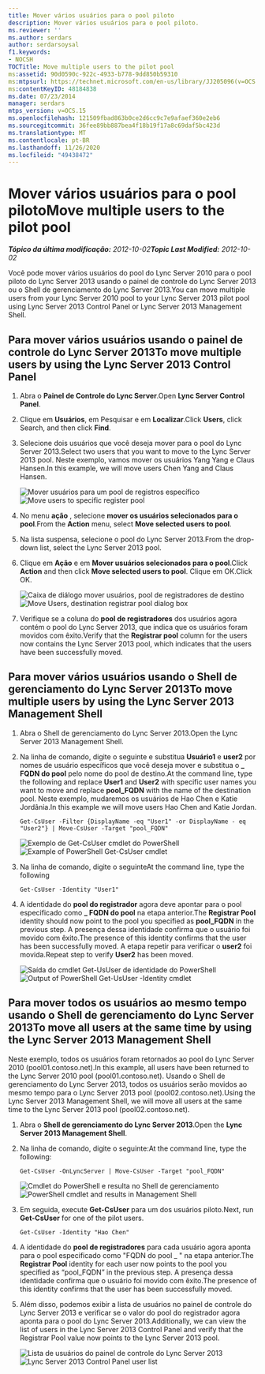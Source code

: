 ```yaml
---
title: Mover vários usuários para o pool piloto
description: Mover vários usuários para o pool piloto.
ms.reviewer: ''
ms.author: serdars
author: serdarsoysal
f1.keywords:
- NOCSH
TOCTitle: Move multiple users to the pilot pool
ms:assetid: 90d0590c-922c-4933-b778-9dd850b59310
ms:mtpsurl: https://technet.microsoft.com/en-us/library/JJ205096(v=OCS.15)
ms:contentKeyID: 48184838
ms.date: 07/23/2014
manager: serdars
mtps_version: v=OCS.15
ms.openlocfilehash: 121509fbad863b0ce2d6cc9c7e9afaef360e2eb6
ms.sourcegitcommit: 36fee89bb887bea4f18b19f17a8c69daf5bc423d
ms.translationtype: MT
ms.contentlocale: pt-BR
ms.lasthandoff: 11/26/2020
ms.locfileid: "49438472"
---
```

# <a name="move-multiple-users-to-the-pilot-pool"></a><span data-ttu-id="6dfaf-103">Mover vários usuários para o pool piloto</span><span class="sxs-lookup"><span data-stu-id="6dfaf-103">Move multiple users to the pilot pool</span></span>

<div data-xmlns="http://www.w3.org/1999/xhtml">

<div class="topic" data-xmlns="http://www.w3.org/1999/xhtml" data-msxsl="urn:schemas-microsoft-com:xslt" data-cs="https://msdn.microsoft.com/">

<div data-asp="https://msdn2.microsoft.com/asp">



</div>

<div id="mainSection">

<div id="mainBody"><span data-ttu-id="6dfaf-104">

<span> </span></span><span class="sxs-lookup"><span data-stu-id="6dfaf-104">

<span> </span></span></span>

<span data-ttu-id="6dfaf-105">_**Tópico da última modificação:** 2012-10-02_</span><span class="sxs-lookup"><span data-stu-id="6dfaf-105">_**Topic Last Modified:** 2012-10-02_</span></span>

<span data-ttu-id="6dfaf-106">Você pode mover vários usuários do pool do Lync Server 2010 para o pool piloto do Lync Server 2013 usando o painel de controle do Lync Server 2013 ou o Shell de gerenciamento do Lync Server 2013.</span><span class="sxs-lookup"><span data-stu-id="6dfaf-106">You can move multiple users from your Lync Server 2010 pool to your Lync Server 2013 pilot pool using Lync Server 2013 Control Panel or Lync Server 2013 Management Shell.</span></span>

<div>

## <a name="to-move-multiple-users-by-using-the-lync-server-2013-control-panel"></a><span data-ttu-id="6dfaf-107">Para mover vários usuários usando o painel de controle do Lync Server 2013</span><span class="sxs-lookup"><span data-stu-id="6dfaf-107">To move multiple users by using the Lync Server 2013 Control Panel</span></span>

1.  <span data-ttu-id="6dfaf-108">Abra o **Painel de Controle do Lync Server**.</span><span class="sxs-lookup"><span data-stu-id="6dfaf-108">Open **Lync Server Control Panel**.</span></span>

2.  <span data-ttu-id="6dfaf-109">Clique em **Usuários**, em Pesquisar e em **Localizar**.</span><span class="sxs-lookup"><span data-stu-id="6dfaf-109">Click **Users**, click Search, and then click **Find**.</span></span>

3.  <span data-ttu-id="6dfaf-110">Selecione dois usuários que você deseja mover para o pool do Lync Server 2013.</span><span class="sxs-lookup"><span data-stu-id="6dfaf-110">Select two users that you want to move to the Lync Server 2013 pool.</span></span> <span data-ttu-id="6dfaf-111">Neste exemplo, vamos mover os usuários Yang Yang e Claus Hansen.</span><span class="sxs-lookup"><span data-stu-id="6dfaf-111">In this example, we will move users Chen Yang and Claus Hansen.</span></span>
    
    <span data-ttu-id="6dfaf-112">![Mover usuários para um pool de registros específico](images/JJ205096.70d510e1-8e6b-40a5-a80b-27cbc63fc337(OCS.15).jpg "Mover usuários para um pool de registros específico")</span><span class="sxs-lookup"><span data-stu-id="6dfaf-112">![Move users to specific register pool](images/JJ205096.70d510e1-8e6b-40a5-a80b-27cbc63fc337(OCS.15).jpg "Move users to specific register pool")</span></span>  

4.  <span data-ttu-id="6dfaf-113">No menu **ação** , selecione **mover os usuários selecionados para o pool**.</span><span class="sxs-lookup"><span data-stu-id="6dfaf-113">From the **Action** menu, select **Move selected users to pool**.</span></span>

5.  <span data-ttu-id="6dfaf-114">Na lista suspensa, selecione o pool do Lync Server 2013.</span><span class="sxs-lookup"><span data-stu-id="6dfaf-114">From the drop-down list, select the Lync Server 2013 pool.</span></span>

6.  <span data-ttu-id="6dfaf-115">Clique em **Ação** e em **Mover usuários selecionados para o pool**.</span><span class="sxs-lookup"><span data-stu-id="6dfaf-115">Click **Action** and then click **Move selected users to pool**.</span></span> <span data-ttu-id="6dfaf-116">Clique em OK.</span><span class="sxs-lookup"><span data-stu-id="6dfaf-116">Click OK.</span></span>
    
    <span data-ttu-id="6dfaf-117">![Caixa de diálogo mover usuários, pool de registradores de destino](images/JJ205401.8a375003-dc00-4541-b578-4d88f2010601(OCS.15).png "Caixa de diálogo mover usuários, pool de registradores de destino")</span><span class="sxs-lookup"><span data-stu-id="6dfaf-117">![Move Users, destination registrar pool dialog box](images/JJ205401.8a375003-dc00-4541-b578-4d88f2010601(OCS.15).png "Move Users, destination registrar pool dialog box")</span></span>  

7.  <span data-ttu-id="6dfaf-118">Verifique se a coluna do **pool de registradores** dos usuários agora contém o pool do Lync Server 2013, que indica que os usuários foram movidos com êxito.</span><span class="sxs-lookup"><span data-stu-id="6dfaf-118">Verify that the **Registrar pool** column for the users now contains the Lync Server 2013 pool, which indicates that the users have been successfully moved.</span></span>

</div>

<div>

## <a name="to-move-multiple-users-by-using-the-lync-server-2013-management-shell"></a><span data-ttu-id="6dfaf-119">Para mover vários usuários usando o Shell de gerenciamento do Lync Server 2013</span><span class="sxs-lookup"><span data-stu-id="6dfaf-119">To move multiple users by using the Lync Server 2013 Management Shell</span></span>

1.  <span data-ttu-id="6dfaf-120">Abra o Shell de gerenciamento do Lync Server 2013.</span><span class="sxs-lookup"><span data-stu-id="6dfaf-120">Open the Lync Server 2013 Management Shell.</span></span>

2.  <span data-ttu-id="6dfaf-121">Na linha de comando, digite o seguinte e substitua **Usuário1** e **user2** por nomes de usuário específicos que você deseja mover e substitua o **\_ FQDN do pool** pelo nome do pool de destino.</span><span class="sxs-lookup"><span data-stu-id="6dfaf-121">At the command line, type the following and replace **User1** and **User2** with specific user names you want to move and replace **pool\_FQDN** with the name of the destination pool.</span></span> <span data-ttu-id="6dfaf-122">Neste exemplo, mudaremos os usuários de Hao Chen e Katie Jordânia.</span><span class="sxs-lookup"><span data-stu-id="6dfaf-122">In this example we will move users Hao Chen and Katie Jordan.</span></span>
    
        Get-CsUser -Filter {DisplayName -eq "User1" -or DisplayName - eq "User2"} | Move-CsUser -Target "pool_FQDN"
    
    <span data-ttu-id="6dfaf-123">![Exemplo de Get-CsUser cmdlet do PowerShell](images/JJ205096.767ff9fc-755d-4a80-a710-5b1367aecbe0(OCS.15).jpg "Exemplo de Get-CsUser cmdlet do PowerShell")</span><span class="sxs-lookup"><span data-stu-id="6dfaf-123">![Example of PowerShell Get-CsUser cmdlet](images/JJ205096.767ff9fc-755d-4a80-a710-5b1367aecbe0(OCS.15).jpg "Example of PowerShell Get-CsUser cmdlet")</span></span>  

3.  <span data-ttu-id="6dfaf-124">Na linha de comando, digite o seguinte</span><span class="sxs-lookup"><span data-stu-id="6dfaf-124">At the command line, type the following</span></span>
    
        Get-CsUser -Identity "User1"

4.  <span data-ttu-id="6dfaf-125">A identidade do **pool do registrador** agora deve apontar para o pool especificado como **\_ FQDN do pool** na etapa anterior.</span><span class="sxs-lookup"><span data-stu-id="6dfaf-125">The **Registrar Pool** identity should now point to the pool you specified as **pool\_FQDN** in the previous step.</span></span> <span data-ttu-id="6dfaf-126">A presença dessa identidade confirma que o usuário foi movido com êxito.</span><span class="sxs-lookup"><span data-stu-id="6dfaf-126">The presence of this identity confirms that the user has been successfully moved.</span></span> <span data-ttu-id="6dfaf-127">A etapa repetir para verificar o **user2** foi movida.</span><span class="sxs-lookup"><span data-stu-id="6dfaf-127">Repeat step to verify **User2** has been moved.</span></span>
    
    <span data-ttu-id="6dfaf-128">![Saída do cmdlet Get-UsUser de identidade do PowerShell](images/JJ205096.8ff04c67-37a0-4156-bfbc-28f9f7b137c8(OCS.15).jpg "Saída do cmdlet Get-UsUser de identidade do PowerShell")</span><span class="sxs-lookup"><span data-stu-id="6dfaf-128">![Output of PowerShell Get-UsUser -Identity cmdlet](images/JJ205096.8ff04c67-37a0-4156-bfbc-28f9f7b137c8(OCS.15).jpg "Output of PowerShell Get-UsUser -Identity  cmdlet")</span></span>  

</div>

<div>

## <a name="to-move-all-users-at-the-same-time-by-using-the-lync-server-2013-management-shell"></a><span data-ttu-id="6dfaf-129">Para mover todos os usuários ao mesmo tempo usando o Shell de gerenciamento do Lync Server 2013</span><span class="sxs-lookup"><span data-stu-id="6dfaf-129">To move all users at the same time by using the Lync Server 2013 Management Shell</span></span>

<span data-ttu-id="6dfaf-130">Neste exemplo, todos os usuários foram retornados ao pool do Lync Server 2010 (pool01.contoso.net).</span><span class="sxs-lookup"><span data-stu-id="6dfaf-130">In this example, all users have been returned to the Lync Server 2010 pool (pool01.contoso.net).</span></span> <span data-ttu-id="6dfaf-131">Usando o Shell de gerenciamento do Lync Server 2013, todos os usuários serão movidos ao mesmo tempo para o Lync Server 2013 pool (pool02.contoso.net).</span><span class="sxs-lookup"><span data-stu-id="6dfaf-131">Using the Lync Server 2013 Management Shell, we will move all users at the same time to the Lync Server 2013 pool (pool02.contoso.net).</span></span>

1.  <span data-ttu-id="6dfaf-132">Abra o **Shell de gerenciamento do Lync Server 2013**.</span><span class="sxs-lookup"><span data-stu-id="6dfaf-132">Open the **Lync Server 2013 Management Shell**.</span></span>

2.  <span data-ttu-id="6dfaf-133">Na linha de comando, digite o seguinte:</span><span class="sxs-lookup"><span data-stu-id="6dfaf-133">At the command line, type the following:</span></span>
    
        Get-CsUser -OnLyncServer | Move-CsUser -Target "pool_FQDN"
    
    <span data-ttu-id="6dfaf-134">![Cmdlet do PowerShell e resulta no Shell de gerenciamento](images/JJ205096.1e57ccb1-9378-4dc7-82b7-dcaa63a285c6(OCS.15).png "Cmdlet do PowerShell e resulta no Shell de gerenciamento")</span><span class="sxs-lookup"><span data-stu-id="6dfaf-134">![PowerShell cmdlet and results in Management Shell](images/JJ205096.1e57ccb1-9378-4dc7-82b7-dcaa63a285c6(OCS.15).png "PowerShell cmdlet and results in Management Shell")</span></span>  

3.  <span data-ttu-id="6dfaf-135">Em seguida, execute **Get-CsUser** para um dos usuários piloto.</span><span class="sxs-lookup"><span data-stu-id="6dfaf-135">Next, run **Get-CsUser** for one of the pilot users.</span></span>
    
        Get-CsUser -Identity "Hao Chen"

4.  <span data-ttu-id="6dfaf-136">A identidade do **pool de registradores** para cada usuário agora aponta para o pool especificado como "FQDN do pool \_ " na etapa anterior.</span><span class="sxs-lookup"><span data-stu-id="6dfaf-136">The **Registrar Pool** identity for each user now points to the pool you specified as “pool\_FQDN” in the previous step.</span></span> <span data-ttu-id="6dfaf-137">A presença dessa identidade confirma que o usuário foi movido com êxito.</span><span class="sxs-lookup"><span data-stu-id="6dfaf-137">The presence of this identity confirms that the user has been successfully moved.</span></span>

5.  <span data-ttu-id="6dfaf-138">Além disso, podemos exibir a lista de usuários no painel de controle do Lync Server 2013 e verificar se o valor do pool do registrador agora aponta para o pool do Lync Server 2013.</span><span class="sxs-lookup"><span data-stu-id="6dfaf-138">Additionally, we can view the list of users in the Lync Server 2013 Control Panel and verify that the Registrar Pool value now points to the Lync Server 2013 pool.</span></span>
    
    <span data-ttu-id="6dfaf-139">![Lista de usuários do painel de controle do Lync Server 2013](images/JJ205096.3f2e87a7-ec59-43c5-82cb-e770108bfb04(OCS.15).jpg "Lista de usuários do painel de controle do Lync Server 2013")</span><span class="sxs-lookup"><span data-stu-id="6dfaf-139">![Lync Server 2013 Control Panel user list](images/JJ205096.3f2e87a7-ec59-43c5-82cb-e770108bfb04(OCS.15).jpg "Lync Server 2013 Control Panel user list")</span></span>  

<span data-ttu-id="6dfaf-140"></div>

</div>

<span> </span>

</div>

</div>

</span><span class="sxs-lookup"><span data-stu-id="6dfaf-140"></div>

</div>

<span> </span>

</div>

</div>

</span></span></div>

